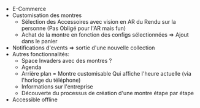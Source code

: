  - E-Commerce
 - Customisation des montres
    - Sélection des Accessoires avec vision en AR du Rendu sur la personne (Pas Obligé pour l'AR mais fun) <check/>
    - Achat de la montre en fonction des configs sélectionnées => Ajout dans le panier <check/>
 - Notifications d'events => sortie d'une nouvelle collection <check/>
 - Autres fonctionnalités:
    - Space Invaders avec des montres ? <check/>
    - Agenda <check/>
    - Arrière plan = Montre customisable Qui affiche l'heure actuelle (via l'horloge du téléphone) <check/>
    - Informations sur l'entreprise <check/>
    - Découverte du processus de création d'une montre étape par étape <check/>
 - Accessible offline

